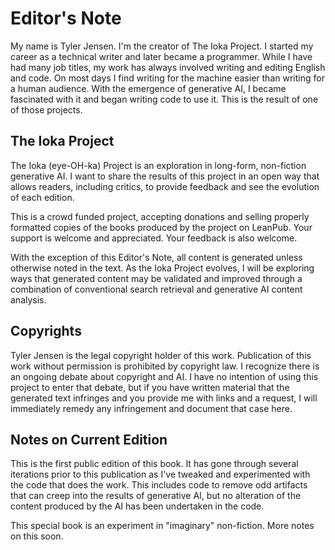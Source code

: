 # Editor's Note

My name is Tyler Jensen. I'm the creator of The Ioka Project. I started my career as a technical writer and later became a programmer. While I have had many job titles, my work has always involved writing and editing English and code. On most days I find writing for the machine easier than writing for a human audience. With the emergence of generative AI, I became fascinated with it and began writing code to use it. This is the result of one of those projects.

## The Ioka Project

The Ioka (eye-OH-ka) Project is an exploration in long-form, non-fiction generative AI. I want to share the results of this project in an open way that allows readers, including critics, to provide feedback and see the evolution of each edition. 

This is a crowd funded project, accepting donations and selling properly formatted copies of the books produced by the project on LeanPub. Your support is welcome and appreciated. Your feedback is also welcome.

With the exception of this Editor's Note, all content is generated unless otherwise noted in the text. As the Ioka Project evolves, I will be exploring ways that generated content may be validated and improved through a combination of conventional search retrieval and generative AI content analysis.

## Copyrights

Tyler Jensen is the legal copyright holder of this work. Publication of this work without permission is prohibited by copyright law. I recognize there is an ongoing debate about copyright and AI. I have no intention of using this project to enter that debate, but if you have written material that the generated text infringes and you provide me with links and a request, I will immediately remedy any infringement and document that case here.

## Notes on Current Edition

This is the first public edition of this book. It has gone through several iterations prior to this publication as I've tweaked and experimented with the code that does the work. This includes code to remove odd artifacts that can creep into the results of generative AI, but no alteration of the content produced by the AI has been undertaken in the code.

This special book is an experiment in "imaginary" non-fiction. More notes on this soon.
